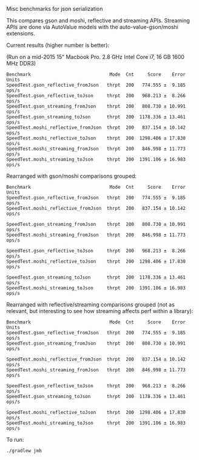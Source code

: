 Misc benchmarks for json serialization

This compares gson and moshi, reflective and streaming APIs. Streaming APIs are done via AutoValue models with the auto-value-gson/moshi extensions.

Current results (higher number is better):

(Run on a mid-2015 15" Macbook Pro. 2.8 GHz Intel Core i7, 16 GB 1600 MHz DDR3)

```
Benchmark                             Mode  Cnt     Score    Error  Units
SpeedTest.gson_reflective_fromJson   thrpt  200   774.555 ±  9.185  ops/s
SpeedTest.gson_reflective_toJson     thrpt  200   968.213 ±  8.266  ops/s
SpeedTest.gson_streaming_fromJson    thrpt  200   808.730 ± 10.991  ops/s
SpeedTest.gson_streaming_toJson      thrpt  200  1178.336 ± 13.461  ops/s
SpeedTest.moshi_reflective_fromJson  thrpt  200   837.154 ± 10.142  ops/s
SpeedTest.moshi_reflective_toJson    thrpt  200  1298.406 ± 17.830  ops/s
SpeedTest.moshi_streaming_fromJson   thrpt  200   846.998 ± 11.773  ops/s
SpeedTest.moshi_streaming_toJson     thrpt  200  1391.106 ± 16.983  ops/s
```

Rearranged with gson/moshi comparisons grouped:

```
Benchmark                             Mode  Cnt     Score    Error  Units
SpeedTest.gson_reflective_fromJson   thrpt  200   774.555 ±  9.185  ops/s
SpeedTest.moshi_reflective_fromJson  thrpt  200   837.154 ± 10.142  ops/s

SpeedTest.gson_streaming_fromJson    thrpt  200   808.730 ± 10.991  ops/s
SpeedTest.moshi_streaming_fromJson   thrpt  200   846.998 ± 11.773  ops/s

SpeedTest.gson_reflective_toJson     thrpt  200   968.213 ±  8.266  ops/s
SpeedTest.moshi_reflective_toJson    thrpt  200  1298.406 ± 17.830  ops/s

SpeedTest.gson_streaming_toJson      thrpt  200  1178.336 ± 13.461  ops/s
SpeedTest.moshi_streaming_toJson     thrpt  200  1391.106 ± 16.983  ops/s
```

Rearranged with reflective/streaming comparisons grouped (not as relevant, but interesting to see how streaming affects perf within a library):

```
Benchmark                             Mode  Cnt     Score    Error  Units
SpeedTest.gson_reflective_fromJson   thrpt  200   774.555 ±  9.185  ops/s
SpeedTest.gson_streaming_fromJson    thrpt  200   808.730 ± 10.991  ops/s

SpeedTest.moshi_reflective_fromJson  thrpt  200   837.154 ± 10.142  ops/s
SpeedTest.moshi_streaming_fromJson   thrpt  200   846.998 ± 11.773  ops/s

SpeedTest.gson_reflective_toJson     thrpt  200   968.213 ±  8.266  ops/s
SpeedTest.gson_streaming_toJson      thrpt  200  1178.336 ± 13.461  ops/s

SpeedTest.moshi_reflective_toJson    thrpt  200  1298.406 ± 17.830  ops/s
SpeedTest.moshi_streaming_toJson     thrpt  200  1391.106 ± 16.983  ops/s
```

To run:

`./gradlew jmh`
